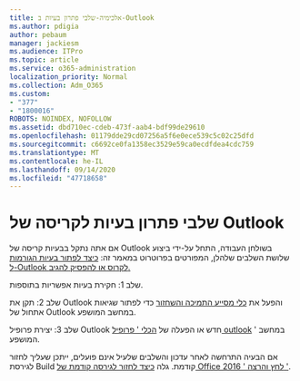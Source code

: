 ```yaml
---
title: אלכימיה-שלבי פתרון בעיות ב-Outlook
ms.author: pdigia
author: pebaum
manager: jackiesm
ms.audience: ITPro
ms.topic: article
ms.service: o365-administration
localization_priority: Normal
ms.collection: Adm_O365
ms.custom:
- "377"
- "1800016"
ROBOTS: NOINDEX, NOFOLLOW
ms.assetid: dbd710ec-cdeb-473f-aab4-bdf99de29610
ms.openlocfilehash: 01179dde29cd07256a5f6e0ece539c5c02c25dfd
ms.sourcegitcommit: c6692ce0fa1358ec3529e59ca0ecdfdea4cdc759
ms.translationtype: MT
ms.contentlocale: he-IL
ms.lasthandoff: 09/14/2020
ms.locfileid: "47718658"
---
```

# <a name="outlook-crash-troubleshooting-steps"></a>שלבי פתרון בעיות לקריסה של Outlook

אם אתה נתקל בבעיות קריסה של Outlook בשולחן העבודה, התחל על-ידי ביצוע שלושת השלבים שלהלן, המפורטים בפרוטרוט במאמר זה: [כיצד לפתור בעיות הגורמות ל-Outlook לקרוס או להפסיק להגיב.](https://docs.microsoft.com/exchange/troubleshoot/outlook-crashes/crash-issues)
  
שלב 1: חקירת בעיות אפשריות בתוספות.
  
שלב 2: תקן את Outlook והפעל את [כלי מסייע התמיכה והשחזור](https://aka.ms/SaRA-OutlookWontStart) כדי לפתור שגיאות אתחול של Outlook במחשב המושפע.
  
שלב 3: יצירת פרופיל Outlook חדש או הפעלה של [הכלי ' פרופיל outlook](https://aka.ms/SaRA-OutlookSetupProfile) ' במחשב המושפע.
  
אם הבעיה התרחשה לאחר עדכון והשלבים שלעיל אינם פועלים, ייתכן שעליך לחזור לגירסת Build קודמת. גלה [כיצד לחזור לגירסה קודמת של Office 2016 ' לחץ והרצה '](https://support.microsoft.com/help/2770432).
  